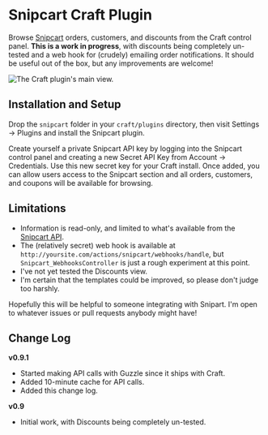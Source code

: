 # Snipcart Craft Plugin

Browse [Snipcart](https://snipcart.com/) orders, customers, and discounts from the Craft control panel. **This is a work in progress**, with discounts being completely un-tested and a web hook for (crudely) emailing order notifications. It should be useful out of the box, but any improvements are welcome!

![The Craft plugin's main view.](http://files.workingconcept.com/raw/snipcart-orders-8FPa5gvpLK.png)

## Installation and Setup

Drop the `snipcart` folder in your `craft/plugins` directory, then visit Settings → Plugins and install the Snipcart plugin.

Create yourself a private Snipcart API key by logging into the Snipcart control panel and creating a new Secret API Key from Account → Credentials. Use this new secret key for your Craft install. Once added, you can allow users access to the Snipcart section and all orders, customers, and coupons will be available for browsing.

## Limitations

- Information is read-only, and limited to what's available from the [Snipcart API](http://docs.snipcart.com/api-reference/introduction).
- The (relatively secret) web hook is available at `http://yoursite.com/actions/snipcart/webhooks/handle`, but `Snipcart_WebhooksController` is just a rough experiment at this point.
- I've not yet tested the Discounts view.
- I'm certain that the templates could be improved, so please don't judge too harshly.

Hopefully this will be helpful to someone integrating with Snipart. I'm open to whatever issues or pull requests anybody might have!

## Change Log

**v0.9.1**   

- Started making API calls with Guzzle since it ships with Craft.
- Added 10-minute cache for API calls.
- Added this change log.

**v0.9**   

- Initial work, with Discounts being completely un-tested.